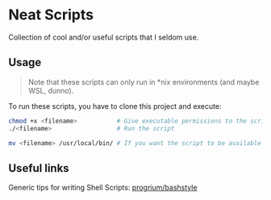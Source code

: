 # Neat Scripts

Collection of cool and/or useful scripts that I seldom use.

## Usage

> Note that these scripts can only run in *nix environments (and maybe WSL, dunno).

To run these scripts, you have to clone this project and execute:

```bash
chmod +x <filename>           # Give executable permissions to the script
./<filename>                  # Run the script

mv <filename> /usr/local/bin/ # If you want the script to be available system wide
```

## Useful links

Generic tips for writing Shell Scripts: [progrium/bashstyle](https://github.com/progrium/bashstyle)
